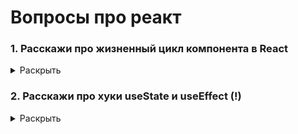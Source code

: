# Вопросы про реакт

### 1. Расскажи про жизненный цикл компонента в React
<details>
  <summary>Раскрыть</summary>
    Жизненный цикл в React делится на 3 этапа:
        <ul>
            <li><u>Монтирование (Mounting)</u> — это процесс создания компонента и его вставки в DOM. При первом монитровании происходит еще инициализация, где инициализируются все переменные состояния. Потом происходит отрисовка (render) и выполнение side-эффектов (например выполнение запросов к API)</li>
            <li><u>Обновление (Update)</u> происходит, когда компонент получает новые свойства или происходит изменение состояния.</li>
            <li><u>Размонтирование (Unmount)</u>. Размонтирование завершается жизненный цикл компонента, когда он удаляется из DOM. Можно например, очистить таймеры или отменить подписку обработчика событий.</li>
        </ul>

```javascript
const Main = () => {
    const [input, setInput] = useState(''); // Инициализация при монтировании (1й этап)
    
    const onChangeInput = (e) => { // Этап обновления (update)
        setInput(e.target.value)
    }
    
    useEffect(() => {
        // Тот самый сайд эффект при монтировании (1й этап)
        fetch('https://localhost/posts').then((res) => {
            console.log(res)
        })
        
        return () => console.log('Ззесь размонтирование происходит')
    }, [])
    
    // render (1й этап)
    return(
        <>
            <input onChange={onChangeInput} />
        </>
    )
}
```
Полезная статья:
https://foxminded.ua/ru/zhiznennii-tsikl-komponenta-react/

Видео:
https://www.youtube.com/watch?v=mRibbiJ-jHg
</details>

### 2. Расскажи про хуки useState и useEffect (!)
<details>
  <summary>Раскрыть</summary>
    <ul>
        <li><u>useState</u> – хук в реакте, который позволяет обновлять состояние. Является ассинхронным кодом. При изменении состояния просходит сначала размонтирование компонента, обвноление состояния и перерендер (требуется уточнение)</li>
        <li><u>useEffect</u> – позволяет выполнять side-эффекты (запросы в апи, таймеры, обработчики) и заменять этапы componentDidMount, componentDidUpdate, и componentWillUnmount, которые были в классовом Реакте. <br>
            <b>Массив зависимостей:</b>
            <ul>
                <li>Отсутствие массива – будет происходить выполнение колбека при каждом обновлении компонента</li>
                <li>Пустой массив – будет происходить выполнение колбека при инициализации компонента</li>
                <li>Заполненный массив – будет происходить выполнение колбека при изменении переменных в массиве зависимостей</li>
            </ul>
        </li>
    </ul>

</details>



